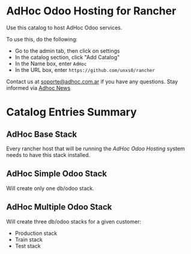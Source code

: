 # AdHoc Odoo Hosting for Rancher

Use this catalog to host AdHoc Odoo services.

To use this, do the following:
* Go to the admin tab, then click on settings
* In the catalog section, click "Add Catalog"
* In the Name box, enter `AdHoc`
* In the URL box, enter `https://github.com/unxs0/rancher`

Contact us at soporte@adhoc.com.ar if you have any questions.
Stay informed via [Adhoc News](http://news.adhoc.com.ar)

# Catalog Entries Summary

## AdHoc Base Stack

Every rancher host that will be running the *AdHoc Odoo Hosting* system needs to have this stack installed.

## AdHoc Simple Odoo Stack

Will create only one db/odoo stack.

## AdHoc Multiple Odoo Stack

Will create three db/odoo stacks for a given customer:
* Production stack
* Train stack
* Test stack
